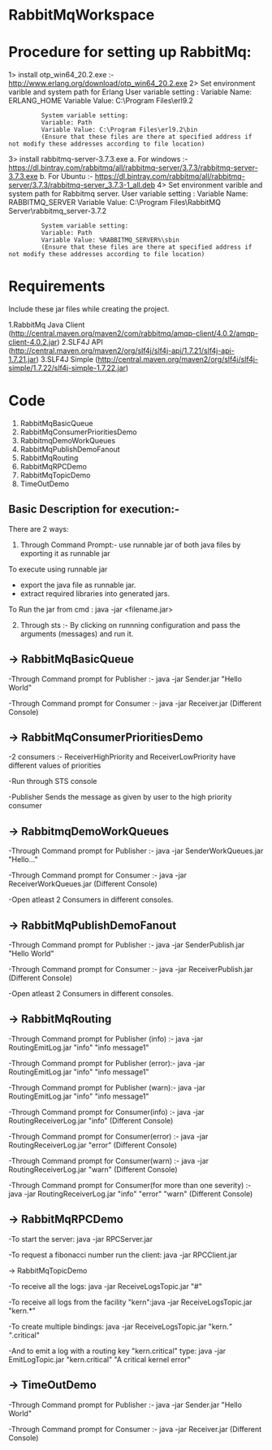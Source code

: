 
# RabbitMqWorkspace

# Procedure for setting up RabbitMq:

1> install otp_win64_20.2.exe :- http://www.erlang.org/download/otp_win64_20.2.exe
2> Set environment varible and system path for Erlang 
             User variable setting : 
             Variable Name: ERLANG_HOME
             Variable Value: C:\Program Files\erl9.2
              
             System variable setting:
             Variable: Path
             Variable Value: C:\Program Files\erl9.2\bin
             (Ensure that these files are there at specified address if not modify these addresses according to file location)


3> install rabbitmq-server-3.7.3.exe 
    a. For windows :- https://dl.bintray.com/rabbitmq/all/rabbitmq-server/3.7.3/rabbitmq-server-3.7.3.exe
    b. For Ubuntu :- https://dl.bintray.com/rabbitmq/all/rabbitmq-server/3.7.3/rabbitmq-server_3.7.3-1_all.deb
4> Set environment varible and system path for Rabbitmq  server.
             User variable setting : 
             Variable Name: RABBITMQ_SERVER
             Variable Value: C:\Program Files\RabbitMQ Server\rabbitmq_server-3.7.2
              
             System variable setting:
             Variable: Path
             Variable Value: %RABBITMQ_SERVER%\sbin
             (Ensure that these files are there at specified address if not modify these addresses according to file location)



# Requirements

Include these jar files while creating the project.

1.RabbitMq Java Client (http://central.maven.org/maven2/com/rabbitmq/amqp-client/4.0.2/amqp-client-4.0.2.jar)
2.SLF4J API (http://central.maven.org/maven2/org/slf4j/slf4j-api/1.7.21/slf4j-api-1.7.21.jar)
3.SLF4J Simple (http://central.maven.org/maven2/org/slf4j/slf4j-simple/1.7.22/slf4j-simple-1.7.22.jar)


# Code 

1. RabbitMqBasicQueue
2. RabbitMqConsumerPrioritiesDemo
3. RabbitmqDemoWorkQueues
4. RabbitMqPublishDemoFanout
5. RabbitMqRouting
6. RabbitMqRPCDemo
7. RabbitMqTopicDemo
8. TimeOutDemo

Basic Description for execution:-
-
There are 2 ways:
1. Through Command Prompt:- use runnable jar of both java files by exporting it as runnable jar
  
  To execute using runnable jar
  - export the java file as runnable jar.
  - extract required libraries into generated jars.
  
  To Run the jar from cmd : java -jar <filename.jar> <arguments>
  
  
2. Through sts :- By clicking on runnning configuration and pass the arguments (messages) and run it.
  
  -> RabbitMqBasicQueue
  -
   -Through Command prompt for Publisher :- java -jar Sender.jar "Hello World" 
   
   -Through Command prompt for Consumer  :- java -jar Receiver.jar             (Different Console)
  
  
  -> RabbitMqConsumerPrioritiesDemo
  -
  -2 consumers :- ReceiverHighPriority and ReceiverLowPriority have different values of priorities
  
  -Run through STS console 
  
  -Publisher Sends the message as given by user to the high priority consumer
  
  
  -> RabbitmqDemoWorkQueues
  -
  -Through Command prompt for Publisher :- java -jar SenderWorkQueues.jar "Hello..." 
  
  -Through Command prompt for Consumer  :- java -jar ReceiverWorkQueues.jar             (Different Console)
  
  -Open  atleast 2 Consumers in different consoles.
  
  -> RabbitMqPublishDemoFanout
  -
  -Through Command prompt for Publisher :- java -jar SenderPublish.jar "Hello World" 
  
  -Through Command prompt for Consumer  :- java -jar ReceiverPublish.jar             (Different Console)
  
  -Open  atleast 2 Consumers in different consoles.
  
  -> RabbitMqRouting
  -
  -Through Command prompt for Publisher (info) :- java -jar RoutingEmitLog.jar "info" "info message1" 
  
  -Through Command prompt for Publisher (error):- java -jar RoutingEmitLog.jar "info" "info message1" 
  
  -Through Command prompt for Publisher (warn):- java -jar RoutingEmitLog.jar "info" "info message1" 
  
  -Through Command prompt for Consumer(info)  :- java -jar RoutingReceiverLog.jar "info"             (Different Console)
  
  -Through Command prompt for Consumer(error) :- java -jar RoutingReceiverLog.jar "error"             (Different Console)
  
  -Through Command prompt for Consumer(warn)  :- java -jar RoutingReceiverLog.jar "warn"             (Different Console)
  
  -Through Command prompt for Consumer(for more than one severity) :- java -jar RoutingReceiverLog.jar "info" "error" "warn"   (Different Console)
   
  -> RabbitMqRPCDemo
  -
  -To start the server: java -jar RPCServer.jar
  
  -To request a fibonacci number run the client: java -jar RPCClient.jar  
  
  -> RabbitMqTopicDemo
  
  -To receive all the logs: java -jar ReceiveLogsTopic.jar "#"
  
  -To receive all logs from the facility "kern":java -jar ReceiveLogsTopic.jar "kern.*" 
  
  -To create multiple bindings: java -jar ReceiveLogsTopic.jar "kern.*" "*.critical"
  
  -And to emit a log with a routing key "kern.critical" type: java -jar EmitLogTopic.jar "kern.critical" "A critical kernel     error"
  
  -> TimeOutDemo
  -
  -Through Command prompt for Publisher :- java -jar Sender.jar "Hello World" 
  
  -Through Command prompt for Consumer  :- java -jar Receiver.jar             (Different Console)  
  

